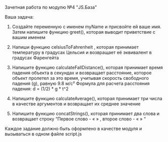 Зачетная работа по модулю №4 "JS.База"

Ваша задача:

1. Создайте переменную с именем myName и присвойте ей ваше имя. Затем напишите функцию greet(), которая выводит приветствие с вашим именем

2. Напиши функцию celsiusToFahrenheit , которая принимает температуру в градусах Цельсия и возвращает её эквивалент в градусах Фаренгейта

3. Напишите функцию calculateFallDistance(), которая принимает время падения объекта в секундах и возвращает расстояние, которое объект пролетел за это время, учитывая скорость свободного падения (g), равную 9.8 м/с²
    Формула для расчета расстояния падения: d = (1/2) * g * t^2

4. Напишите функцию calculateAverage(), которая принимает три числа в качестве аргументов и возвращает их среднее значение

5. Напишите функцию concatStrings(), которая принимает два слова и возвращает строку “Первое слово - «‎ » , второе слово - «‎  » “

Каждое задание должно быть оформлено в качестве модуля и вызываться в одном файле script.js

